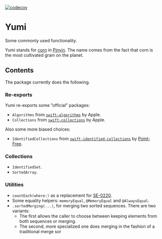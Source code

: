 [![codecov](https://codecov.io/gh/xnzg/Yumi/branch/main/graph/badge.svg?token=COVD6RSE3R)](https://codecov.io/gh/xnzg/Yumi)

# Yumi
Some commonly used functionality.

Yumi stands for [corn](https://en.wikipedia.org/wiki/Maize) in [Pinyin](https://en.wikipedia.org/wiki/Pinyin). The name comes from the fact that corn is the most cultivated grain on the planet.

## Contents

The package currently does the following.

### Re-exports

Yumi re-exports some ”official” packages:

- `Algorithms` from [`swift-algorithms`](https://github.com/apple/swift-algorithms) by Apple.
- `Collections` from [`swift-collections`](https://github.com/apple/swift-collections) by Apple.

Also some more biased choices:
- `IdentifiedCollections` from [`swift-identified-collections`](https://github.com/pointfreeco/swift-identified-collections) by [Point-Free](https://www.pointfree.co).

### Collections

- `IdentifiedSet`.
- `SortedArray`.


### Utilities

- `countEach(where:)` as a replacement for [SE-0220](https://github.com/apple/swift-evolution/blob/main/proposals/0220-count-where.md).
- Some equality helpers: `memoryEqual`, `@MemoryEqual` and `@AlwaysEqual`.
- `.sortedMerging(...)`, for merging two sorted sequences. There are two variants:
    - The first allows the caller to choose between keeping elements from both sequences or merging.
    - The second, more specialized one does merging in the fashion of a traditional merge sor
